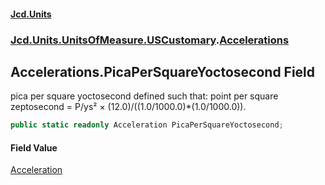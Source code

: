 #### [Jcd.Units](index.md 'index')
### [Jcd.Units.UnitsOfMeasure.USCustomary](Jcd.Units.UnitsOfMeasure.USCustomary.md 'Jcd.Units.UnitsOfMeasure.USCustomary').[Accelerations](Accelerations.md 'Jcd.Units.UnitsOfMeasure.USCustomary.Accelerations')

## Accelerations.PicaPerSquareYoctosecond Field

pica per square yoctosecond defined such that: point per square zeptosecond = P/ys² ×
(12.0)/((1.0/1000.0)*(1.0/1000.0)).

```csharp
public static readonly Acceleration PicaPerSquareYoctosecond;
```

#### Field Value
[Acceleration](Acceleration.md 'Jcd.Units.UnitTypes.Acceleration')